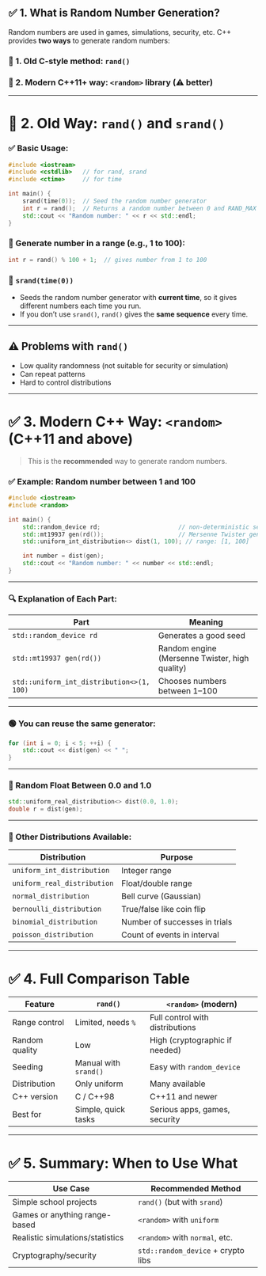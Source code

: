 ## ✅ 1. What is Random Number Generation?

Random numbers are used in games, simulations, security, etc.
C++ provides **two ways** to generate random numbers:

### 🔸 1. Old C-style method: `rand()`

### 🔸 2. Modern C++11+ way: `<random>` library (⚠️ better)

---

# 🔷 2. Old Way: `rand()` and `srand()`

### ✅ Basic Usage:

```cpp
#include <iostream>
#include <cstdlib>   // for rand, srand
#include <ctime>     // for time

int main() {
    srand(time(0));  // Seed the random number generator
    int r = rand();  // Returns a random number between 0 and RAND_MAX
    std::cout << "Random number: " << r << std::endl;
}
```

### 🔸 Generate number in a range (e.g., 1 to 100):

```cpp
int r = rand() % 100 + 1;  // gives number from 1 to 100
```

### 🔸 `srand(time(0))`

* Seeds the random number generator with **current time**, so it gives different numbers each time you run.
* If you don’t use `srand()`, `rand()` gives the **same sequence** every time.

---

## ⚠️ Problems with `rand()`

* Low quality randomness (not suitable for security or simulation)
* Can repeat patterns
* Hard to control distributions

---

# ✅ 3. Modern C++ Way: `<random>` (C++11 and above)

> This is the **recommended** way to generate random numbers.

### ✅ Example: Random number between 1 and 100

```cpp
#include <iostream>
#include <random>

int main() {
    std::random_device rd;                      // non-deterministic seed
    std::mt19937 gen(rd());                     // Mersenne Twister generator
    std::uniform_int_distribution<> dist(1, 100); // range: [1, 100]

    int number = dist(gen);
    std::cout << "Random number: " << number << std::endl;
}
```

---

### 🔍 Explanation of Each Part:

| Part                                      | Meaning                                        |
| ----------------------------------------- | ---------------------------------------------- |
| `std::random_device rd`                   | Generates a good seed                          |
| `std::mt19937 gen(rd())`                  | Random engine (Mersenne Twister, high quality) |
| `std::uniform_int_distribution<>(1, 100)` | Chooses numbers between 1–100                  |

---

### 🟢 You can reuse the same generator:

```cpp
for (int i = 0; i < 5; ++i) {
    std::cout << dist(gen) << " ";
}
```

---

### 🔸 Random Float Between 0.0 and 1.0

```cpp
std::uniform_real_distribution<> dist(0.0, 1.0);
double r = dist(gen);
```

---

### 🔸 Other Distributions Available:

| Distribution                | Purpose                       |
| --------------------------- | ----------------------------- |
| `uniform_int_distribution`  | Integer range                 |
| `uniform_real_distribution` | Float/double range            |
| `normal_distribution`       | Bell curve (Gaussian)         |
| `bernoulli_distribution`    | True/false like coin flip     |
| `binomial_distribution`     | Number of successes in trials |
| `poisson_distribution`      | Count of events in interval   |

---

# ✅ 4. Full Comparison Table

| Feature        | `rand()`              | `<random>` (modern)             |
| -------------- | --------------------- | ------------------------------- |
| Range control  | Limited, needs `%`    | Full control with distributions |
| Random quality | Low                   | High (cryptographic if needed)  |
| Seeding        | Manual with `srand()` | Easy with `random_device`       |
| Distribution   | Only uniform          | Many available                  |
| C++ version    | C / C++98             | C++11 and newer                 |
| Best for       | Simple, quick tasks   | Serious apps, games, security   |

---

# ✅ 5. Summary: When to Use What

| Use Case                         | Recommended Method                 |
| -------------------------------- | ---------------------------------- |
| Simple school projects           | `rand()` (but with `srand`)        |
| Games or anything range-based    | `<random>` with `uniform`          |
| Realistic simulations/statistics | `<random>` with `normal`, etc.     |
| Cryptography/security            | `std::random_device` + crypto libs |
